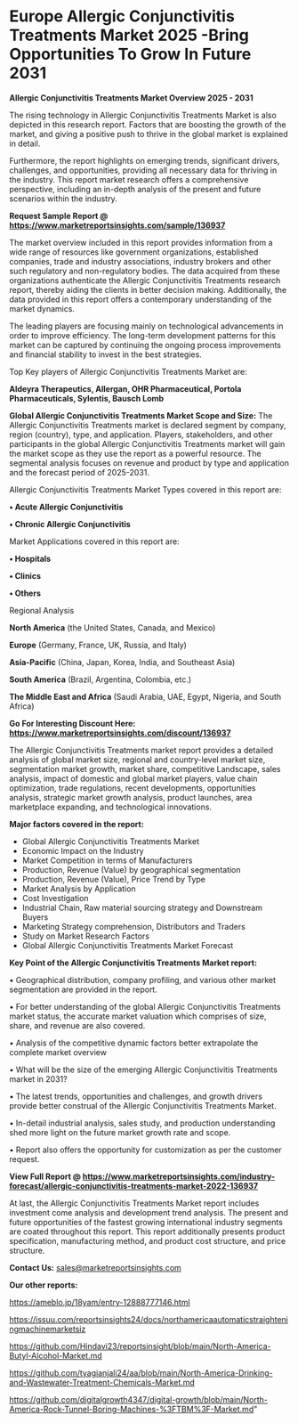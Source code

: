 # Europe Allergic Conjunctivitis Treatments Market 2025 -Bring Opportunities To Grow In Future 2031

<Strong> Allergic Conjunctivitis Treatments Market Overview 2025 - 2031</strong>

The rising technology in Allergic Conjunctivitis Treatments Market is also depicted in this research report. Factors that are boosting the growth of the market, and giving a positive push to thrive in the global market is explained in detail.

Furthermore, the report highlights on emerging trends, significant drivers, challenges, and opportunities, providing all necessary data for thriving in the industry. This report market research offers a comprehensive perspective, including an in-depth analysis of the present and future scenarios within the industry.

<strong>Request Sample Report @ <a href=https://www.marketreportsinsights.com/sample/136937>https://www.marketreportsinsights.com/sample/136937</a></strong>

The market overview included in this report provides information from a wide range of resources like government organizations, established companies, trade and industry associations, industry brokers and other such regulatory and non-regulatory bodies. The data acquired from these organizations authenticate the Allergic Conjunctivitis Treatments research report, thereby aiding the clients in better decision making. Additionally, the data provided in this report offers a contemporary understanding of the market dynamics.

The leading players are focusing mainly on technological advancements in order to improve efficiency. The long-term development patterns for this market can be captured by continuing the ongoing process improvements and financial stability to invest in the best strategies.

Top Key players of Allergic Conjunctivitis Treatments Market are:

<strong>Aldeyra Therapeutics, Allergan, OHR Pharmaceutical, Portola Pharmaceuticals, Sylentis, Bausch  Lomb</strong>

<strong><b>Global Allergic Conjunctivitis Treatments Market Scope and Size:</b></strong>
The Allergic Conjunctivitis Treatments market is declared segment by company, region (country), type, and application. Players, stakeholders, and other participants in the global Allergic Conjunctivitis Treatments market will gain the market scope as they use the report as a powerful resource. The segmental analysis focuses on revenue and product by type and application and the forecast period of 2025-2031.

Allergic Conjunctivitis Treatments Market Types covered in this report are:

<strong>• Acute Allergic Conjunctivitis

• Chronic Allergic Conjunctivitis</strong>

Market Applications covered in this report are:

<strong>• Hospitals

• Clinics

• Others</strong> 

Regional Analysis

<strong>North America</strong> (the United States, Canada, and Mexico)

<strong>Europe</strong> (Germany, France, UK, Russia, and Italy)

<strong>Asia-Pacific</strong> (China, Japan, Korea, India, and Southeast Asia)

<strong>South America</strong> (Brazil, Argentina, Colombia, etc.)

<strong>The Middle East and Africa</strong> (Saudi Arabia, UAE, Egypt, Nigeria, and South Africa)

<strong>Go For Interesting Discount Here: <a href=https://www.marketreportsinsights.com/discount/136937>https://www.marketreportsinsights.com/discount/136937</a></strong>

The Allergic Conjunctivitis Treatments market report provides a detailed analysis of global market size, regional and country-level market size, segmentation market growth, market share, competitive Landscape, sales analysis, impact of domestic and global market players, value chain optimization, trade regulations, recent developments, opportunities analysis, strategic market growth analysis, product launches, area marketplace expanding, and technological innovations.

<strong><b>Major factors covered in the report:</b></strong>
<ul>
  <li>Global Allergic Conjunctivitis Treatments Market </li>
  <li>Economic Impact on the Industry</li>
  <li>Market Competition in terms of Manufacturers</li>
  <li>Production, Revenue (Value) by geographical segmentation</li>
  <li>Production, Revenue (Value), Price Trend by Type</li>
  <li>Market Analysis by Application</li>
  <li>Cost Investigation</li>
  <li>Industrial Chain, Raw material sourcing strategy and Downstream Buyers</li>
  <li>Marketing Strategy comprehension, Distributors and Traders</li>
  <li>Study on Market Research Factors</li>
  <li>Global Allergic Conjunctivitis Treatments Market Forecast</li>
</ul>

<strong><b>Key Point of the Allergic Conjunctivitis Treatments Market report:</b></strong>

• Geographical distribution, company profiling, and various other market segmentation are provided in the report.

• For better understanding of the global Allergic Conjunctivitis Treatments market status, the accurate market valuation which comprises of size, share, and revenue are also covered.

• Analysis of the competitive dynamic factors better extrapolate the complete market overview

• What will be the size of the emerging Allergic Conjunctivitis Treatments market in 2031?

• The latest trends, opportunities and challenges, and growth drivers provide better construal of the Allergic Conjunctivitis Treatments Market.

• In-detail industrial analysis, sales study, and production understanding shed more light on the future market growth rate and scope.

• Report also offers the opportunity for customization as per the customer request.

<strong><b>View Full Report @ <a href=https://www.marketreportsinsights.com/industry-forecast/allergic-conjunctivitis-treatments-market-2022-136937>https://www.marketreportsinsights.com/industry-forecast/allergic-conjunctivitis-treatments-market-2022-136937</a></b></strong>


At last, the Allergic Conjunctivitis Treatments Market report includes investment come analysis and development trend analysis. The present and future opportunities of the fastest growing international industry segments are coated throughout this report. This report additionally presents product specification, manufacturing method, and product cost structure, and price structure.

<strong>Contact Us:</strong>
sales@marketreportsinsights.com

<strong>Our other reports:</strong>

<a href=https://ameblo.jp/18yam/entry-12888777146.html>https://ameblo.jp/18yam/entry-12888777146.html</a>

<a href=https://issuu.com/reportsinsights24/docs/northamericaautomaticstraighteningmachinemarketsiz>https://issuu.com/reportsinsights24/docs/northamericaautomaticstraighteningmachinemarketsiz</a>

<a href=https://github.com/Hindavi23/reportsinsight/blob/main/North-America-Butyl-Alcohol-Market.md>https://github.com/Hindavi23/reportsinsight/blob/main/North-America-Butyl-Alcohol-Market.md</a>

<a href=https://github.com/tyagianjali24/aa/blob/main/North-America-Drinking-and-Wastewater-Treatment-Chemicals-Market.md>https://github.com/tyagianjali24/aa/blob/main/North-America-Drinking-and-Wastewater-Treatment-Chemicals-Market.md</a>

<a href=https://github.com/digitalgrowth4347/digital-growth/blob/main/North-America-Rock-Tunnel-Boring-Machines-%3FTBM%3F-Market.md>https://github.com/digitalgrowth4347/digital-growth/blob/main/North-America-Rock-Tunnel-Boring-Machines-%3FTBM%3F-Market.md</a>"
